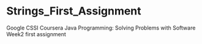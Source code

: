 # Strings_First_Assignment
Google CSSI Coursera Java Programming: Solving Problems with Software Week2 first assignment
